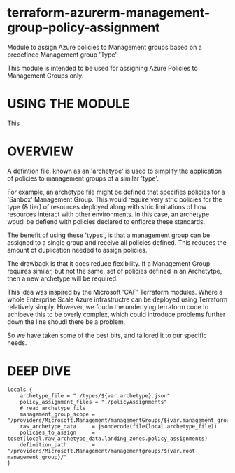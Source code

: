 # terraform-azurerm-management-group-policy-assignment
Module to assign Azure policies to Management groups based on a predefined Management group 'Type'.

This module is intended to be used for assigning Azure Policies to Management Groups only.

# USING THE MODULE
This


# OVERVIEW
A defintion file, known as an 'archetype' is used to simplify the application of policies to management groups of a similar 'type'.

For example, an archetype file might be defined that specifies policies for a 'Sanbox' Management Group. This would require very stric policies for the type (& tier) of resources deployed along with stric limitations of how resources interact with other environments. In this case, an archetype woudl be defiend with policies declared to enfiorce these standards. 

The benefit of using these 'types', is that a management group can be assigned to a single group and receive all policies defined. This reduces the amount of duplication needed to assign policies. 

The drawback is that it does reduce flexibility. If a Management Group requires similar, but not the same, set of policies defined in an Archetytpe, then a new archetype will be required. 

This idea was inspired by the Microsoft 'CAF' Terraform modules. Where a whole Enterprise Scale Azure infrastructre can be deployed using Terraform relatively simply. However, we foudn the underlying terraform code to achioeve this to be overly complex, which could introduce problems further down the line shoudl there be a problem. 

So we have taken some of the best bits, and tailored it to our specific needs. 

# DEEP DIVE

```
locals {
    archetype_file = "./types/${var.archetype}.json"
    policy_assignment_files = "./policyAssignments"
    # read archetype file
    management_group_scope = "/providers/Microsoft.Management/managementGroups/${var.management_group}"
    raw_archetype_data     = jsondecode(file(local.archetype_file))
    policies_to_assign     = toset(local.raw_archetype_data.landing_zones.policy_assignments)
    definition_path        = "/providers/Microsoft.Management/managementgroups/${var.root-management_group}/"
}
```